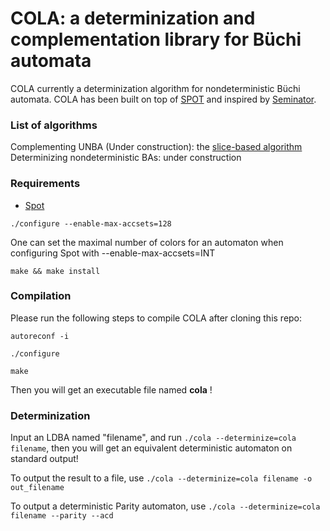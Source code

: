 # COLA: a determinization and complementation library for Büchi automata
COLA currently a determinization algorithm for nondeterministic Büchi automata.
COLA has been built on top of [SPOT](https://spot.lrde.epita.fr/) and inspired by [Seminator](https://github.com/mklokocka/seminator).


### List of algorithms
Complementing UNBA (Under construction): the [slice-based algorithm](https://arxiv.org/abs/2005.09125v2)
Determinizing nondeterministic BAs: under construction

### Requirements
* [Spot](https://spot.lrde.epita.fr/)

```
./configure --enable-max-accsets=128
```
One can set the maximal number of colors for an automaton when configuring Spot with --enable-max-accsets=INT
```
make && make install
```

### Compilation
Please run the following steps to compile COLA after cloning this repo:
```
autoreconf -i
```
```
./configure
```
```
make
```

Then you will get an executable file named **cola** !

### Determinization
Input an LDBA named "filename", and run ```./cola --determinize=cola filename```, then you will get an equivalent deterministic automaton on standard output!

To output the result to a file, use ```./cola --determinize=cola filename -o out_filename```

To output a deterministic Parity automaton, use ```./cola --determinize=cola filename --parity --acd```